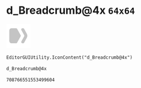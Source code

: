 # d_Breadcrumb@4x `64x64`
<img src="/img/d_Breadcrumb@4x.png" width=64 height=64>

``` CSharp
EditorGUIUtility.IconContent("d_Breadcrumb@4x")
```
```
d_Breadcrumb@4x
```
```
708766551553499604
```
